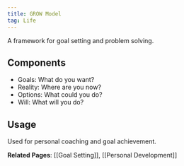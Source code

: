 ```yaml
---
title: GROW Model
tag: Life
---
```


A framework for goal setting and problem solving.

## Components
- Goals: What do you want?
- Reality: Where are you now?
- Options: What could you do?
- Will: What will you do?

## Usage
Used for personal coaching and goal achievement.

**Related Pages**: [[Goal Setting]], [[Personal Development]]
